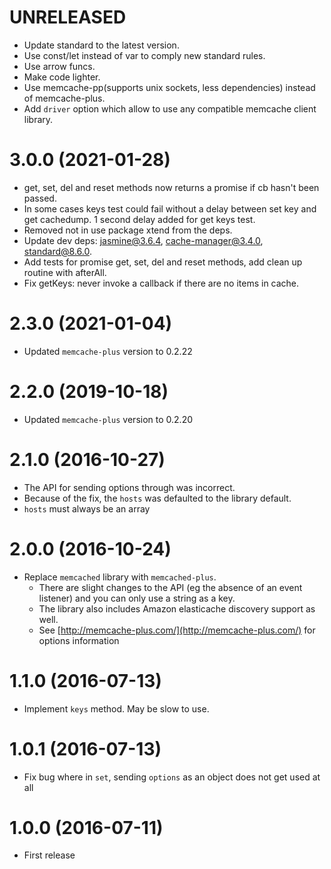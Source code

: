 # UNRELEASED
  * Update standard to the latest version.
  * Use const/let instead of var to comply new standard rules.
  * Use arrow funcs.
  * Make code lighter.
  * Use memcache-pp(supports unix sockets, less dependencies) instead of memcache-plus.
  * Add `driver` option which allow to use any compatible memcache client library.

# 3.0.0 (2021-01-28)

  * get, set, del and reset methods now returns a promise if cb hasn't been passed.
  * In some cases keys test could fail without a delay between set key and get cachedump.
  1 second delay added for get keys test.
  * Removed not in use package xtend from the deps.
  * Update dev deps: jasmine@3.6.4, cache-manager@3.4.0, standard@8.6.0.
  * Add tests for promise get, set, del and reset methods, add clean up routine with afterAll.
  * Fix getKeys: never invoke a callback if there are no items in cache.

# 2.3.0 (2021-01-04)

* Updated `memcache-plus` version to 0.2.22

# 2.2.0 (2019-10-18)

* Updated `memcache-plus` version to 0.2.20

# 2.1.0 (2016-10-27)

  * The API for sending options through was incorrect.
  * Because of the fix, the `hosts` was defaulted to the library default.
  * `hosts` must always be an array

# 2.0.0 (2016-10-24)

  * Replace `memcached` library with `memcached-plus`. 
    * There are slight changes to the API (eg the absence of an event listener) and you can only use a string as a key. 
    * The library also includes Amazon elasticache discovery support as well.
    * See [http://memcache-plus.com/](http://memcache-plus.com/) for options information

# 1.1.0 (2016-07-13)

  * Implement `keys` method. May be slow to use.

# 1.0.1 (2016-07-13)

  * Fix bug where in `set`, sending `options` as an object does not get used at all

# 1.0.0 (2016-07-11)

  * First release
